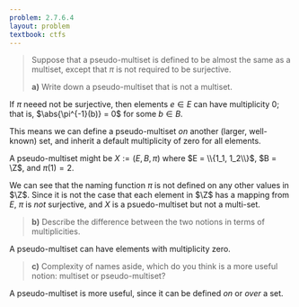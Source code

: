 ```yaml
---
problem: 2.7.6.4 
layout: problem
textbook: ctfs
---
```


> Suppose that a pseudo-multiset is defined to be almost the same as a multiset,
> except that $\pi$ is not required to be surjective.
> 
> **a)**  Write down a pseudo-multiset that is not a multiset.

If $\pi$ neeed not be surjective, then elements $e\in E$ can have multiplicity
0; that is, $\abs{\pi^{-1}(b)} = 0$ for some $b\in B$. 

This means we can define a pseudo-multiset _on_ another (larger, well-known)
set, and inherit a default multiplicity of zero for all elements.

A pseudo-multiset might be $X := (E, B, \pi)$ where $E = \\{1_1, 1_2\\}$, $B =
\Z$, and $\pi(1) = 2$. 

We can see that the naming function $\pi$ is not defined on any other values in
$\Z$. Since it is not the case that each element in $\Z$ has a mapping from
$E$, $\pi$ is _not_ surjective, and $X$ is a psuedo-multiset but not a
multi-set.
 
> **b)** Describe the difference between the two notions in terms of
> multiplicities.

A pseudo-multiset can have elements with multiplicity zero.
 
> **c)** Complexity of names aside, which do you think is a more useful notion:
> multiset or pseudo-multiset?

A pseudo-multiset is more useful, since it can be defined _on_ or _over_ a set.
